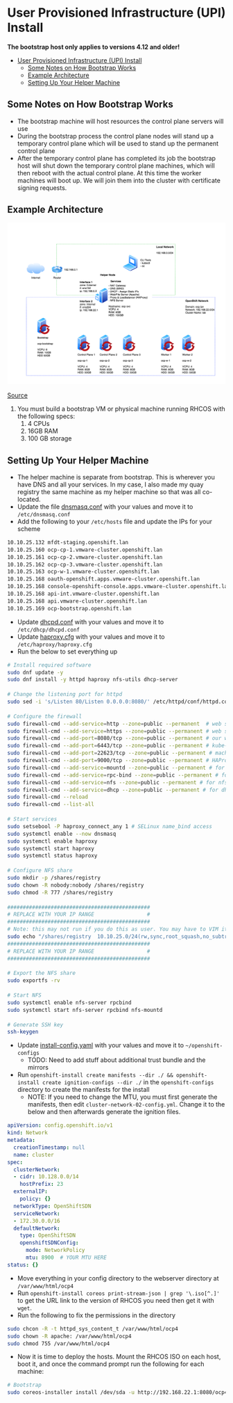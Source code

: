 # User Provisioned Infrastructure (UPI) Install

**The bootstrap host only applies to versions 4.12 and older!**

- [User Provisioned Infrastructure (UPI) Install](#user-provisioned-infrastructure-upi-install)
  - [Some Notes on How Bootstrap Works](#some-notes-on-how-bootstrap-works)
  - [Example Architecture](#example-architecture)
  - [Setting Up Your Helper Machine](#setting-up-your-helper-machine)

## Some Notes on How Bootstrap Works

- The bootstrap machine will host resources the control plane servers will use
- During the bootstrap process the control plane nodes will stand up a temporary control plane which will be used to stand up the permanent control plane
- After the temporary control plane has completed its job the bootstrap host will shut down the temporary control plane machines, which will then reboot with the actual control plane. At this time the worker machines will boot up. We will join them into the cluster with certificate signing requests.

## Example Architecture

![](images/2024-08-14-13-40-08.png)

[Source](https://github.com/ryanhay/ocp4-metal-install)

1. You must build a bootstrap VM or physical machine running RHCOS with the following specs:
   1. 4 CPUs
   2. 16GB RAM
   3. 100 GB storage

## Setting Up Your Helper Machine

- The helper machine is separate from bootstrap. This is wherever you have DNS and all your services. In my case, I also made my quay registry the same machine as my helper machine so that was all co-located.
- Update the file [dnsmasq.conf](./dnsmasq.conf) with your values and move it to `/etc/dnsmasq.conf`
- Add the following to your `/etc/hosts` file and update the IPs for your scheme

```bash
10.10.25.132 mfdt-staging.openshift.lan
10.10.25.160 ocp-cp-1.vmware-cluster.openshift.lan
10.10.25.161 ocp-cp-2.vmware-cluster.openshift.lan
10.10.25.162 ocp-cp-3.vmware-cluster.openshift.lan
10.10.25.163 ocp-w-1.vmware-cluster.openshift.lan
10.10.25.168 oauth-openshift.apps.vmware-cluster.openshift.lan
10.10.25.168 console-openshift-console.apps.vmware-cluster.openshift.lan
10.10.25.168 api-int.vmware-cluster.openshift.lan
10.10.25.168 api.vmware-cluster.openshift.lan
10.10.25.169 ocp-bootstrap.openshift.lan
```

- Update [dhcpd.conf](dhcpd.conf) with your values and move it to `/etc/dhcp/dhcpd.conf`
- Update [haproxy.cfg](./haproxy.cfg) with your values and move it to `/etc/haproxy/haproxy.cfg`
- Run the below to set everything up

```bash
# Install required software
sudo dnf update -y
sudo dnf install -y httpd haproxy nfs-utils dhcp-server

# Change the listening port for httpd
sudo sed -i 's/Listen 80/Listen 0.0.0.0:8080/' /etc/httpd/conf/httpd.conf

# Configure the firewall
sudo firewall-cmd --add-service=http --zone=public --permanent  # web services hosted on worker nodes
sudo firewall-cmd --add-service=https --zone=public --permanent # web services hosted on worker nodes
sudo firewall-cmd --add-port=8080/tcp --zone=public --permanent # our web server
sudo firewall-cmd --add-port=6443/tcp --zone=public --permanent # kube-api-server on control plane nodes
sudo firewall-cmd --add-port=22623/tcp --zone=public --permanent # machine-config server
sudo firewall-cmd --add-port=9000/tcp --zone=public --permanent # HAProxy stats
sudo firewall-cmd --add-service=mountd --zone=public --permanent # for nfs
sudo firewall-cmd --add-service=rpc-bind --zone=public --permanent # for nfs
sudo firewall-cmd --add-service=nfs --zone=public --permanent # for nfs
sudo firewall-cmd --add-service=dhcp --zone=public --permanent # for dhcp
sudo firewall-cmd --reload
sudo firewall-cmd --list-all

# Start services
sudo setsebool -P haproxy_connect_any 1 # SELinux name_bind access
sudo systemctl enable --now dnsmasq
sudo systemctl enable haproxy
sudo systemctl start haproxy
sudo systemctl status haproxy

# Configure NFS share
sudo mkdir -p /shares/registry
sudo chown -R nobody:nobody /shares/registry
sudo chmod -R 777 /shares/registry

##############################################
# REPLACE WITH YOUR IP RANGE                 #
##############################################
# Note: this may not run if you do this as user. You may have to VIM it.
sudo echo "/shares/registry  10.10.25.0/24(rw,sync,root_squash,no_subtree_check,no_wdelay)" > /etc/exports
##############################################
# REPLACE WITH YOUR IP RANGE                 #
##############################################

# Export the NFS share
sudo exportfs -rv

# Start NFS
sudo systemctl enable nfs-server rpcbind
sudo systemctl start nfs-server rpcbind nfs-mountd

# Generate SSH key
ssh-keygen
```

- Update [install-config.yaml](./install-config.yaml) with your values and move it to `~/openshift-configs`
  - TODO: Need to add stuff about additional trust bundle and the mirrors
- Run `openshift-install create manifests --dir ./ && openshift-install create ignition-configs --dir ./` in the `openshift-configs` directory to create the manifests for the install
  - NOTE: If you need to change the MTU, you must first generate the manifests, then edit `cluster-network-02-config.yml`. Change it to the below and then afterwards generate the ignition files.

```yaml
apiVersion: config.openshift.io/v1
kind: Network
metadata:
  creationTimestamp: null
  name: cluster
spec:
  clusterNetwork:
  - cidr: 10.128.0.0/14
    hostPrefix: 23
  externalIP:
    policy: {}
  networkType: OpenShiftSDN
  serviceNetwork:
  - 172.30.0.0/16
  defaultNetwork:
    type: OpenShiftSDN
    openshiftSDNConfig:
      mode: NetworkPolicy
      mtu: 8900  # YOUR MTU HERE
status: {}
```

- Move everything in your config directory to the webserver directory at `/var/www/html/ocp4`
- Run `openshift-install coreos print-stream-json | grep '\.iso[^.]'` to get the URL link to the version of RHCOS you need then get it with `wget`.
- Run the following to fix the permissions in the directory

```bash
sudo chcon -R -t httpd_sys_content_t /var/www/html/ocp4
sudo chown -R apache: /var/www/html/ocp4
sudo chmod 755 /var/www/html/ocp4
```

- Now it is time to deploy the hosts. Mount the RHCOS ISO on each host, boot it, and once the command prompt run the following for each machine:

```bash
# Bootstrap
sudo coreos-installer install /dev/sda -u http://192.168.22.1:8080/ocp4/rhcos -I http://192.168.22.1:8080/ocp4/bootstrap.ign --insecure --insecure-ignition


```
